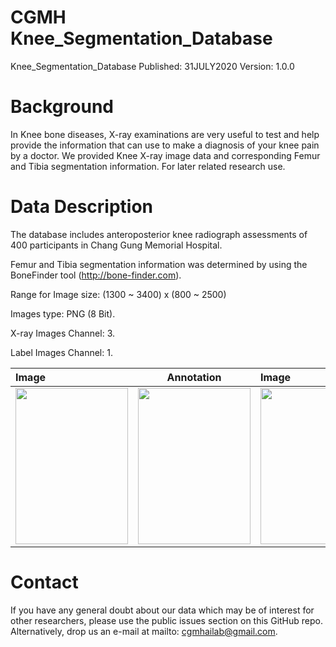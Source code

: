 # CGMH Knee_Segmentation_Database

Knee_Segmentation_Database
Published: 31JULY2020 Version: 1.0.0

# Background
In Knee bone diseases, X-ray examinations are very useful to test and help provide the information that can use to make a diagnosis of your knee pain by a doctor.  We provided Knee X-ray image data and corresponding Femur and Tibia segmentation information. For later related research use. 

# Data Description
The database includes anteroposterior knee radiograph assessments of 400 participants in Chang Gung Memorial Hospital.

Femur and Tibia segmentation information was determined by using the BoneFinder tool (http://bone-finder.com). 

Range for Image size: (1300 ~ 3400) x (800 ~ 2500)

Images type: PNG (8 Bit).

X-ray Images Channel: 3. 

Label Images Channel: 1.

|Image|Annotation|Image|Annotation|Image|Annotation|
|:-----|:------:|:-----|:------:|:-----|:------:|
| <img src= https://github.com/yaufan/Knee_Segmentation_Database/blob/master/Data/Image/1013_0.png height="250" width="180" /> |	<img src= https://github.com/yaufan/Knee_Segmentation_Database/blob/master/Data/Label/1013_0.png height="250" width="180" /> | <img src= https://github.com/yaufan/Knee_Segmentation_Database/blob/master/Data/Image/1302_0.png height="250" width="180" /> | <img src= https://github.com/yaufan/Knee_Segmentation_Database/blob/master/Data/Label/1302_0.png height="250" width="180" /> | <img src= https://github.com/yaufan/Knee_Segmentation_Database/blob/master/Data/Image/131_0.png height="250" width="180" /> | <img src= https://github.com/yaufan/Knee_Segmentation_Database/blob/master/Data/Label/131_0.png height="250" width="180" /> |


# Contact
If you have any general doubt about our data which may be of interest for other researchers, please use the public issues section on this GitHub repo. Alternatively, drop us an e-mail at mailto: cgmhailab@gmail.com. 

